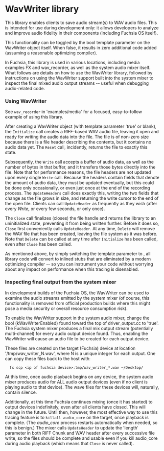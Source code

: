 # WavWriter library #

This library enables clients to save audio stream(s) to WAV audio files. This
is intended for use during development only: it allows developers to analyze
and improve audio fidelity in their components (including Fuchsia OS itself).

This functionality can be toggled by the bool template parameter on the
WavWriter object itself. When false, it results in zero additional code added
(assuming a reasonable optimizing compiler).

In Fuchsia, this library is used in various locations, including media examples
FX and wav_recorder, as well as the system audio mixer itself. What follows are
details on how to use the WavWriter library, followed by instructions on using
the WavWriter support built into the system mixer to inspect the final mixed
audio output streams -- useful when debugging audio-related code.


### Using WavWriter ###

See `wav_recorder` in 'examples/media' for a focused, easy-to-follow example
of using this library.

After creating a WavWriter object (with template parameter 'true' or blank),
the `Initialize` call creates a RIFF-based WAV audio file, leaving it open
and ready for writing the audio data into the file. The file is of non-zero
size because there is a file header describing the contents, but it contains
no audio data yet. The `Reset` call, incidently, returns the file to exactly
this state.

Subsequently, the `Write` call accepts a buffer of audio data, as well as the
number of bytes in that buffer, and it transfers those bytes directly into the
file. Note that for performance reasons, the file headers are not updated upon
every single `Write` call. Because the headers contain fields that denote the
amount of audio data, they must be updated eventually, but this could be done
only occasionally, or even just once at the end of the recording process. The
`UpdateHeaders` call does exactly this, writing the two fields that change as
the file grows in size, and returning the write cursor to the end of the open
file. Clients can call `UpdateHeader` as frequently as they wish (after every
_Write_, or every few seconds, or only once).

The `Close` call finalizes (closes) the file handle and returns the library to
an uninitialized state, preventing it from being written further. Before it
does so, `Close` first conveniently calls `UpdateHeader`. At any time, `Delete`
will remove the WAV file that has been created, leaving the file system as it
was before. Note that `Delete` can be called at any time after `Initialize` has
been called, even after `Close` has been called.

As mentioned above, by simply switching the template parameter to <false>, all
library code will convert to inlined stubs that are eliminated by a modern
optimizing compiler -- so you can instrument your code without worrying about
any impact on performance when this tracing is disenabled.


### Inspecting final output from the system mixer ###

In development builds of the Fuchsia OS, the WavWriter can be used to examine
the audio streams emitted by the system mixer (of course, this functionality is
removed from official production builds where this might pose a media security
or overall resource consumption risk).

To enable the WavWriter support in the system audio mixer, change the bool
(kWavWriterEnabled) found toward the top of driver_output.cc to 'true'. The
Fuchsia system mixer produces a final mix output stream (potentially
multi-channel) for every audio output device found. Thus, enabling the
WavWriter will cause an audio file to be created for each output device.

These files are created on the target (Fuchsia) device at location
'/tmp/wav_writer_N.wav', where N is a unique integer for each output. One can
copy these files back to the host with:
```
  fx scp <ip of fuchsia device>:tmp/wav_writer_*.wav ~/Desktop/
```
At this time, once audio playback begins on any device, the system audio mixer
produces audio for ALL audio output devices (even if no client is playing
audio to that device). The wave files for these devices will, naturally,
contain silence.

Additionally, at this time Fuchsia continues mixing (once it has started) to
output devices indefinitely, even after all clients have closed. This will
change in the future. Until then, however, the most effective way to use this
tracing feature is to `killall audio_core` on the target, once playback is
complete. (The _audio_core_ process restarts automatically when needed, so
this is benign.) The mixer calls `UpdateHeader` to update the 'length'
parameter in both RIFF Chunk and WAV header after every successive file write,
so the files should be complete and usable even if you kill audio_core during
audio playback (which means that `Close` is never called).
